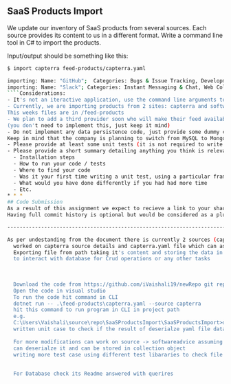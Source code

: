 ## SaaS Products Import

We update our inventory of SaaS products from several sources.  Each source provides its content to us in a different format.
  Write a command line tool in C# to import the products.

Input/output should be something like this:
 
````bash
$ import capterra feed-products/capterra.yaml

importing: Name: "GitHub";  Categories: Bugs & Issue Tracking, Development Tools; Twitter: @github
importing: Name: "Slack"; Categories: Instant Messaging & Chat, Web Collaboration, Productivity; Twitter: @slackhq
````Considerations:
- It's not an iteractive application, use the command line arguments to pass the parameters to the application.
- Currently, we are importing products from 2 sites: capterra and softwareadvice.  They send us their weekly feed via email.  
This weeks files are in /feed-products
- We plan to add a third provider soon who will make their feed available via csv output online via a url 
(you don't need to implement this, just keep it mind)
- Do not implement any data persistence code, just provide some dummy classes that echo what they are doing.  
Keep in mind that the company is planning to switch from MySQL to MongoDB in 3 months.
- Please provide at least some unit tests (it is not required to write them for every class). Functional tests are also a plus.
- Please provide a short summary detailing anything you think is relevant, for example:
  - Installation steps
  - How to run your code / tests
  - Where to find your code
  - Was it your first time writing a unit test, using a particular framework, etc?
  - What would you have done differently if you had had more time
  - Etc.
* * * 
## Code Submission
As a result of this assignment we expect to recieve a link to your shared git repository (i.e. Bitbucket or Gitlab offer free private repos).
Having full commit history is optional but would be considered as a plus.

-------------------------------------------------------------------------------------------------------------------------------------------------

As per undestanding from the document there is currently 2 sources (capterra and softwareadvice).
  worked on capterra source details and capterra.yaml file which can as been used .
  Exporting file from path taking it's content and storing the data in list and dictionary object which could be further used 
  to interact with database for Crud operations or any other tasks
  
   
  
  Download the code from https://github.com/iVaishali19/newRepo git repo
  Open the code in visual studio
  To run the code hit command in CLI
  dotnet run -- .\feed-products\capterra.yaml --source capterra   
  hit this command to run program in CLI in project path
  e.g.
  C:\Users\Vaishali\source\repo\SaaSProductsImport\SaaSProductsImport>dotnet run -- .\feed-products\capterra.yaml --source capterra
  written unit case to check if the result of deserialze yaml file data stored in list contains data
  
  For more modifications can work on source -> softwareadvice assuming file type is in json format or xml or any other type 
  can deserialze it and can be stored in collection object
  writing more test case using different test libararies to check file path, data/content type 
  
  
  For Database check its Readme answered with querires
  
